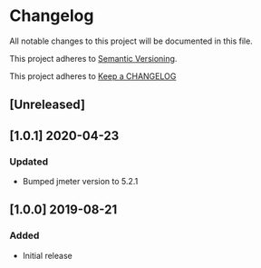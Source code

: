 # Changelog

All notable changes to this project will be documented in this file.

This project adheres to [Semantic Versioning](http://semver.org/).

This project adheres to [Keep a CHANGELOG](http://keepachangelog.com/)

## [Unreleased]

## [1.0.1] 2020-04-23

### Updated

-   Bumped jmeter version to 5.2.1

## [1.0.0] 2019-08-21

### Added

-   Initial release
